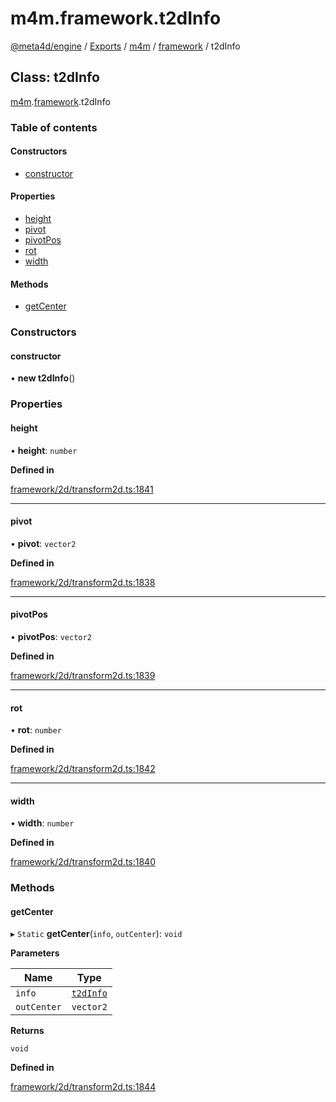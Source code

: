 # m4m.framework.t2dInfo

[@meta4d/engine](../) / [Exports](../modules/) / [m4m](../modules/m4m.md) / [framework](../modules/m4m.framework.md) / t2dInfo

## Class: t2dInfo

[m4m](../modules/m4m.md).[framework](../modules/m4m.framework.md).t2dInfo

### Table of contents

#### Constructors

* [constructor](m4m.framework.t2dInfo.md#constructor)

#### Properties

* [height](m4m.framework.t2dInfo.md#height)
* [pivot](m4m.framework.t2dInfo.md#pivot)
* [pivotPos](m4m.framework.t2dInfo.md#pivotpos)
* [rot](m4m.framework.t2dInfo.md#rot)
* [width](m4m.framework.t2dInfo.md#width)

#### Methods

* [getCenter](m4m.framework.t2dInfo.md#getcenter)

### Constructors

#### constructor

• **new t2dInfo**()

### Properties

#### height

• **height**: `number`

**Defined in**

[framework/2d/transform2d.ts:1841](https://github.com/meta4d-me/meta4d-engine/blob/cf6bfe6/src/framework/2d/transform2d.ts#L1841)

***

#### pivot

• **pivot**: `vector2`

**Defined in**

[framework/2d/transform2d.ts:1838](https://github.com/meta4d-me/meta4d-engine/blob/cf6bfe6/src/framework/2d/transform2d.ts#L1838)

***

#### pivotPos

• **pivotPos**: `vector2`

**Defined in**

[framework/2d/transform2d.ts:1839](https://github.com/meta4d-me/meta4d-engine/blob/cf6bfe6/src/framework/2d/transform2d.ts#L1839)

***

#### rot

• **rot**: `number`

**Defined in**

[framework/2d/transform2d.ts:1842](https://github.com/meta4d-me/meta4d-engine/blob/cf6bfe6/src/framework/2d/transform2d.ts#L1842)

***

#### width

• **width**: `number`

**Defined in**

[framework/2d/transform2d.ts:1840](https://github.com/meta4d-me/meta4d-engine/blob/cf6bfe6/src/framework/2d/transform2d.ts#L1840)

### Methods

#### getCenter

▸ `Static` **getCenter**(`info`, `outCenter`): `void`

**Parameters**

| Name        | Type                                  |
| ----------- | ------------------------------------- |
| `info`      | [`t2dInfo`](m4m.framework.t2dInfo.md) |
| `outCenter` | `vector2`                             |

**Returns**

`void`

**Defined in**

[framework/2d/transform2d.ts:1844](https://github.com/meta4d-me/meta4d-engine/blob/cf6bfe6/src/framework/2d/transform2d.ts#L1844)
